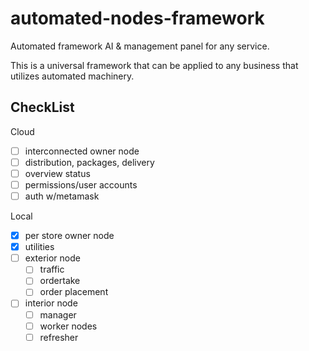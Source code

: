 # automated-nodes-framework
Automated framework AI & management panel for any service.

This is a universal framework that can be applied to any business that utilizes automated machinery.


## CheckList
Cloud
- [ ] interconnected owner node
- [ ] distribution, packages, delivery
- [ ] overview status
- [ ] permissions/user accounts
- [ ] auth w/metamask

Local
- [x] per store owner node
- [x] utilities
- [ ] exterior node
  - [ ] traffic
  - [ ] ordertake
   - [ ] order placement
- [ ] interior node
  - [ ] manager
  - [ ] worker nodes
  - [ ] refresher

